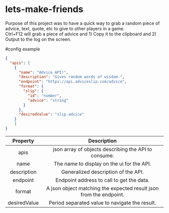 # lets-make-friends
Purpose of this project was to have a quick way to grab a random piece of advice, text, quote, etc to give to other players in a game.<br />
Ctrl+F12 will grab a piece of advice and 1) Copy it to the clipboard and 2) Output to the log on the screen.

#config example
```json
{
  "apis": [
    {
      "name": "Advice API!",
      "description": "Gives random words of wisdom.",
      "endpoint": "https://api.adviceslip.com/advice",
      "format": {
        "slip": {
          "id": "number",
          "advice": "string"
        }
      },
      "desiredValue": "slip.advice"
    }
    ]
}
```
| Property | Description
| :---: | :---: |
| apis | json array of objects describing the API to consume.
| name | The name to display on the ui for the API.
| description | Generalized description of the API.
| endpoint | Endpoint address to call to get the data.
| format | A json object matching the expected result json from the endpoint.
| desiredValue | Period separated value to navigate the result.
